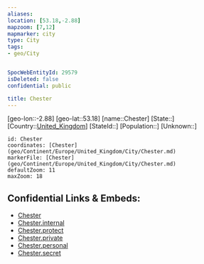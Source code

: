 ```yaml
---
aliases: 
location: [53.18,-2.88]
mapzoom: [7,12] 
mapmarker: city 
type: City
tags:
- geo/City


SpocWebEntityId: 29579
isDeleted: false
confidential: public

title: Chester
---
```

[geo-lon::-2.88]
[geo-lat::53.18]
[name::Chester]
[State::]
[Country::[United_Kingdom](geo/Continent/Europe/United_Kingdom.md)]
[StateId::]
[Population::]
[Unknown::]


```leaflet
id: Chester
coordinates: [Chester](geo/Continent/Europe/United_Kingdom/City/Chester.md)
markerFile: [Chester](geo/Continent/Europe/United_Kingdom/City/Chester.md)
defaultZoom: 11 
maxZoom: 18
```


## Confidential Links & Embeds: 
- [Chester](../../../../../../_public/geo/Continent/Europe/United_Kingdom/City/Chester.md) 
- [Chester.internal](../../../../../../_internal/geo/Continent/Europe/United_Kingdom/City/Chester.internal.md) 
- [Chester.protect](../../../../../../_protect/geo/Continent/Europe/United_Kingdom/City/Chester.protect.md) 
- [Chester.private](../../../../../../_private/geo/Continent/Europe/United_Kingdom/City/Chester.private.md) 
- [Chester.personal](../../../../../../_personal/geo/Continent/Europe/United_Kingdom/City/Chester.personal.md) 
- [Chester.secret](../../../../../../_secret/geo/Continent/Europe/United_Kingdom/City/Chester.secret.md) 
